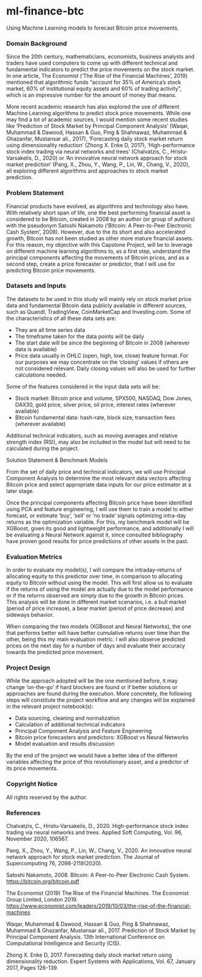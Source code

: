# ml-finance-btc
Using Machine Learning models to forecast Bitcoin price movements.

### Domain Background

Since the 20th century, mathematicians, economists, business analysts and traders have used computers to come up with different technical and fundamental indicators to predict the price movements on the stock market. In one article, The Economist (‘The Rise of the Financial Machines’, 2019) mentioned that algorithmic funds “account for 35% of America’s stock market, 60% of institutional equity assets and 60% of trading activity”, which is an impressive number for the amount of money that means.

More recent academic research has also explored the use of different Machine Learning algorithms to predict stock price movements. While one may find a lot of academic sources, I would mention some recent studies like ‘Prediction of Stock Market by Principal Component Analysis’ (Waqar, Muhammad & Dawood, Hassan & Guo, Ping & Shahnawaz, Muhammad & Ghazanfar, Mustansar ali., 2017), ‘Forecasting daily stock market return using dimensionality reduction’ (Zhong X. Enke D, 2017), ‘High-performance stock index trading via neural networks and trees’ (Chalvatzis, C., Hristu-Varsakelis, D., 2020) or ‘An innovative neural network approach for stock market prediction’ (Pang, X., Zhou, Y., Wang, P., Lin, W., Chang, V., 2020), all exploring different algorithms and approaches to stock market prediction.

### Problem Statement

Financial products have evolved, as algorithms and technology also have. With relatively short span of life, one the best performing financial asset is considered to be Bitcoin, created in 2008 by an author (or group of authors) with the pseudonym Satoshi Nakamoto (‘Bitcoin: A Peer-to-Peer Electronic Cash System’, 2008). However, due to the its short and also accelerated growth, Bitcoin has not been studied as other more mature financial assets. For this reason, my objective with this Capstone Project, will be to leverage on different machine learning algorithms to, as a first step, understand the principal components affecting the movements of Bitcoin prices, and as a second step, create a price forecaster or predictor, that I will use for predicting Bitcoin price movements.
 
### Datasets and Inputs

The datasets to be used in this study will mainly rely on stock market price data and fundamental Bitcoin data publicly available in different sources, such as Quandl, TradingView, CoinMarketCap and Investing.com. Some of the characteristics of all these data sets are:

-	They are all time series data 
-	The timeframe taken for the data points will be daily
-	The start date will be since the beginning of Bitcoin in 2008 (wherever data is available)
-	Price data usually in OHLC (open, high, low, close) feature format. For our purposes we may concentrate on the ‘closing’ values if others are not considered relevant. Daily closing values will also be used for further calculations needed.

Some of the features considered in the input data sets will be:

-	Stock market: Bitcoin price and volume, SPX500, NASDAQ, Dow Jones, DAX30, gold price, silver price, oil price, interest rates (wherever available)
-	Bitcoin fundamental data: hash-rate, block size, transaction fees (wherever available)

Additional technical indicators, such as moving averages and relative strength index (RSI), may also be included in the model but will need to be calculated during the project. 

Solution Statement & Benchmark Models

From the set of daily price and technical indicators, we will use Principal Component Analysis to determine the most relevant data vectors affecting Bitcoin price and select appropriate data inputs for our price estimator at a later stage. 

Once the principal components affecting Bitcoin price have been identified using PCA and feature engineering, I will use them to train a model to either forecast, or estimate ‘buy’, ‘sell’ or ‘no trade’ signals optimizing intra-day returns as the optimization variable. For this, my benchmark model will be XGBoost, given its good and lightweight performance, and additionally I will be evaluating a Neural Network against it, since consulted bibliography have proven good results for price predictions of other assets in the past.

### Evaluation Metrics

In order to evaluate my model(s), I will compare the intraday-returns of allocating equity to this predictor over time, in comparison to allocating equity to Bitcoin without using the model. This will first allow us to evaluate if the returns of using the model are actually due to the model performance or if the returns observed are simply due to the growth in Bitcoin prices. This analysis will be done in different market scenarios, i.e. a bull market (period of price increase), a bear market (period of price decrease) and sideways behavior.

When comparing the two models (XGBoost and Neural Networks), the one that performs better will have better cumulative returns over time than the other, being this my main evaluation metric. I will also observe predicted prices on the next day for a number of days and evaluate their accuracy towards the predicted price movement.

### Project Design

While the approach adopted will be the one mentioned before, it may change ‘on-the-go’ if hard blockers are found or if better solutions or approaches are found during the execution. More concretely, the following steps will constitute the project workflow and any changes will be explained in the relevant project notebook(s): 

-	Data sourcing, cleaning and normalization
-	Calculation of additional technical indicators
-	Principal Component Analysis and Feature Engineering
-	Bitcoin price forecasters and predictors: XGBoost vs Neural Networks
-	Model evaluation and results discussion

By the end of the project we would have a better idea of the different variables affecting the price of this revolutionary asset, and a predictor of its price movements.

### Copyright Notice

All rights reserved by the author.

### References

Chalvatzis, C., Hristu-Varsakelis, D., 2020. High-performance stock index trading via neural networks and trees. Applied Soft Computing, Vol. 96, November 2020, 106567.

Pang, X., Zhou, Y., Wang, P., Lin, W., Chang, V., 2020. An innovative neural network approach for stock market prediction. The Journal of Supercomputing 76, 2098-2118(2020).

Satoshi Nakamoto, 2008. Bitcoin: A Peer-to-Peer Electronic Cash System. https://bitcoin.org/bitcoin.pdf

The Economist (2019) The Rise of the Financial Machines. The Economist Group Limited, London 2019. https://www.economist.com/leaders/2019/10/03/the-rise-of-the-financial-machines

Waqar, Muhammad & Dawood, Hassan & Guo, Ping & Shahnawaz, Muhammad & Ghazanfar, Mustansar ali., 2017. Prediction of Stock Market by Principal Component Analysis. 13th International Conference on Computational Intelligence and Security (CIS).

Zhong X. Enke D, 2017. Forecasting daily stock market return using dimensionality reduction. Expert Systems with Applications, Vol. 67, January 2017, Pages 126-139.
